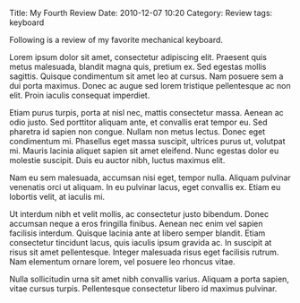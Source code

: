 Title: My Fourth Review
Date: 2010-12-07 10:20
Category: Review
tags: keyboard

Following is a review of my favorite mechanical keyboard.

Lorem ipsum dolor sit amet, consectetur adipiscing elit. Praesent quis metus malesuada, blandit magna quis, pretium ex. Sed egestas mollis sagittis. Quisque condimentum sit amet leo at cursus. Nam posuere sem a dui porta maximus. Donec ac augue sed lorem tristique pellentesque ac non elit. Proin iaculis consequat imperdiet. 

Etiam purus turpis, porta at nisl nec, mattis consectetur massa. Aenean ac odio justo. Sed porttitor aliquam ante, et convallis erat tempor eu. Sed pharetra id sapien non congue. Nullam non metus lectus. Donec eget condimentum mi. Phasellus eget massa suscipit, ultrices purus ut, volutpat mi. Mauris lacinia aliquet sapien sit amet eleifend. Nunc egestas dolor eu molestie suscipit. Duis eu auctor nibh, luctus maximus elit.

Nam eu sem malesuada, accumsan nisi eget, tempor nulla. Aliquam pulvinar venenatis orci ut aliquam. In eu pulvinar lacus, eget convallis ex. Etiam eu lobortis velit, at iaculis mi.

Ut interdum nibh et velit mollis, ac consectetur justo bibendum. Donec accumsan neque a eros fringilla finibus. Aenean nec enim vel sapien facilisis interdum. Quisque lacinia ante at libero semper blandit. Etiam consectetur tincidunt lacus, quis iaculis ipsum gravida ac. In suscipit at risus sit amet pellentesque. Integer malesuada risus eget facilisis rutrum. Nam elementum ornare lorem, vel posuere leo rhoncus vitae.

Nulla sollicitudin urna sit amet nibh convallis varius. Aliquam a porta sapien, vitae cursus turpis. Pellentesque consectetur libero id maximus pulvinar.
